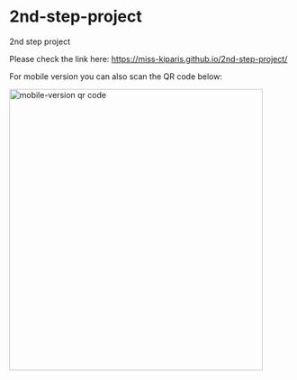 # 2nd-step-project
2nd step project

Please check the link here: https://miss-kiparis.github.io/2nd-step-project/


For mobile version you can also scan the QR code below:


<img src="https://user-images.githubusercontent.com/98182976/179948557-b791c33e-b461-4faf-bdf8-da93676ab38f.png" width= "450" height="500" alt="mobile-version qr code">
